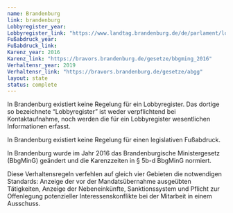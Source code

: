 ```yaml
---
name: Brandenburg
link: brandenburg
Lobbyregister_year:
Lobbyregister_link: "https://www.landtag.brandenburg.de/de/parlament/lobbyregister/607534"
Fußabdruck_year:
Fußabdruck_link: 
Karenz_year: 2016
Karenz_link: "https://bravors.brandenburg.de/gesetze/bbgming_2016"
Verhaltensr_year: 2019
Verhaltensr_link: "https://bravors.brandenburg.de/gesetze/abgg"
layout: state
status: complete
---
```


In Brandenburg existiert keine Regelung für ein Lobbyregister. Das dortige so bezeichnete “Lobbyregister” ist weder verpflichtend bei Kontaktaufnahme, noch werden die für ein Lobbyregister wesentlichen Informationen erfasst.

In Brandenburg existiert keine Regelung für  einen legislativen Fußabdruck.

In Brandenburg wurde im Jahr 2016 das Brandenburgische Ministergesetz (BbgMinG) geändert und die Karenzzeiten in § 5b-d BbgMinG normiert.

Diese Verhaltensregeln verfehlen auf gleich vier Gebieten die notwendigen Standards: Anzeige der vor der Mandatsübernahme ausgeübten Tätigkeiten, Anzeige der Nebeneinkünfte, Sanktionssystem und Pflicht zur Offenlegung potenzieller Interessenskonflikte bei der Mitarbeit in einem Ausschuss.
